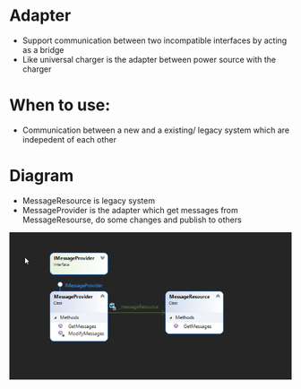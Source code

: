 # Adapter
- Support communication between two incompatible interfaces by acting as a bridge
- Like universal charger is the adapter between power source with the charger

# When to use: 
- Communication between a new and a existing/ legacy system which are indepedent of each other

# Diagram
- MessageResource is legacy system
- MessageProvider is the adapter which get messages from MessageResourse, do some changes and publish to others

![AdapterDesignPattern](https://github.com/nghianguyendev/design-pattern/blob/master/Adapter/Adapter.png?raw=true)
